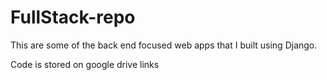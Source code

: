 # FullStack-repo

This are some of the back end focused web apps that I built using Django.

Code is stored on google drive links

